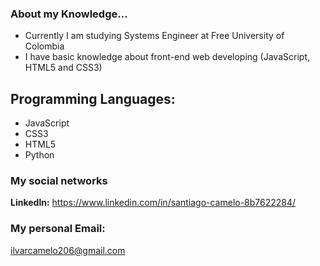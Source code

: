 ### About my Knowledge...

- Currently I am studying Systems Engineer at Free University of Colombia
- I have basic knowledge about front-end web developing (JavaScript, HTML5 and CSS3)

## Programming Languages:
 - JavaScript
 - CSS3
 - HTML5
 - Python 

 

### My social networks

**Linkedln:** https://www.linkedin.com/in/santiago-camelo-8b7622284/

### My personal Email: 
ilvarcamelo206@gmail.com

